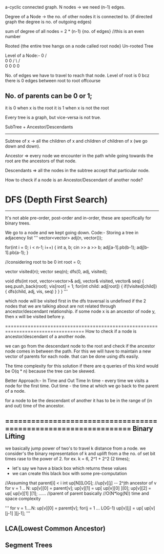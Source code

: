 a-cyclic connected graph.
N nodes -> we need (n-1) edges.

Degree of a Node -> the no. of other nodes it is connected to. 
(if directed graph the degree is no. of outgoing edges)

sum of degree of all nodes = 2 * (n-1) {no. of edges}
//this is an even number 

Rooted {the entire tree hangs on a node called root node} 
Un-rooted Tree 

Level of a Node:-
     0
    / \
   0   0
  / \ / \
 0  0 0  0

No. of edges we have to travel to reach that node. 
Level of root is 0 bcz there is 0 edges between root to root offcourse

No. of parents can be 0 or 1;
-----------------------------
it is 0 when x is the root
it is 1 when x is not the root

Every tree is a graph, but vice-versa is not true.


SubTree + Ancestor/Descendants
--------  -------------------
Subtree of x -> all the children of x and children of children of x (we go down and down).

Ancestor => every node we encounter in the path while going towards the root are the ancestors of that node.

Descendants => all the nodes in the subtree accept that particular node. 

How to check if a node is an Ancestor/Descendant of another node?

# DFS (Depth First Search)
--------------------------
It's not able pre-order, post-order and in-order, these are specifically for binary trees. 

We go to a node and we kept going down. 
Code:-
Storing a tree in adjacency list
'''
  vector<vector<int>> adj(n, vector<int>());

  for(int i = 0; i < n-1; i++) {
    int a, b;
    cin >> a >> b;
    adj[a-1].pb(b-1);
    adj[b-1].pb(a-1);
  }

  //considering root to be 0 
  int root = 0;

  vector<bool> visited(n);
  vector<int> seq(n);
  dfs(0, adj, visited);

  void dfs(int root, vector<vector<int>>& adj, vector<bool>& visited, vector<int>& seq) {
    seq.push_back(root);
    vis[root] = 1;
    for(int child: adj[root]) {
      if(!visited[child]) {
        dfs(child, adj, vis, seq)
      }
    }
  }
'''

which node will be visited first in the dfs traversal is undefined if the 2 nodes that we are talking about are not related through ancestor/descendant relationship.
if some node x is an ancestor of node y, then x will be visited before y.   

==================================================================================
How to check if a node is ancestor/descendant of a another node. 

we can go from the descendant node to the root and check if the ancestor node comes in between the path. 
For this we will have to maintain a new vector of parents for each node. that can be done using dfs easily. 

The time complexity for this solution if there are q queries of this kind would be O(q * n) because the tree can be skewed. 

Better Approach:-
In Time and Out Time
In time - every  time we visits a node for the first time. 
Out time - the time at which we go back to the parent of a node. 

for a node to be the descendant of another it has to be in the range of (in and out) time of the ancestor. 

================================================================
Binary Lifting 
--------------
we basically jump power of two's to travel k distance from a node.
we consider's the binary representation of k and uplift from a the no. of set bit times rase to the power of 2.
for ex. k = 6, 2^1 + 2^2 (2 times);

* let's say we have a black box which returns these values
* we can create this black box with some pre-computation

//Assuming that parent[i] < i
int up[N][LOG];
//up[v][j] -- 2^jth ancestor of v
for v = 1 .. N:
  up[v][0] = parent[v];
  up[v][1] = up[ up[v][0] ][0];
  up[v][2] = up[ up[v][1] ][1];
  ......
  //parent of parent basically 
  //O(N*log(N)) time and space complexity

'''
for v = 1....N:
  up[v][0] = parent[v];
  for(j = 1 ... LOG-1)
    up[v][j] = up[ up[v][j-1] ][j-1];
'''

LCA(Lowest Common Ancestor)
---------------------------


Segment Trees
-------------




  













